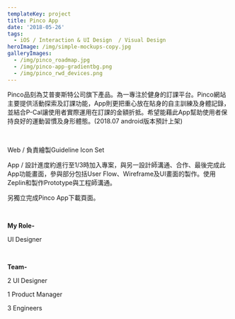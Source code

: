 ```yaml
---
templateKey: project
title: Pinco App
date: '2018-05-26'
tags:
  - iOS / Interaction & UI Design  / Visual Design
heroImage: /img/simple-mockups-copy.jpg
galleryImages:
  - /img/pinco_roadmap.jpg
  - /img/pinco-app-gradientbg.png
  - /img/pinco_rwd_devices.png
---
```

Pinco品刻為艾普麥斯特公司旗下產品。為一專注於健身的訂課平台。Pinco網站主要提供活動探索及訂課功能，App則更把重心放在貼身的自主訓練及身體記錄，並結合P-Cal讓使用者實際運用在訂課的金額折抵。希望能藉此App幫助使用者保持良好的運動習慣及身形體態。(2018.07 android版本預計上架)

<br/>

Web / 負責繪製Guideline Icon Set

App / 設計進度約進行至1/3時加入專案，與另一設計師溝通、合作、最後完成此App功能畫面，參與部分包括User Flow、Wireframe及UI畫面的製作。使用Zeplin和製作Prototype與工程師溝通。
<br/>

另獨立完成Pinco App下載頁面。

<br/>

**My Role-**

UI Designer

<br/>

**Team-**

2 UI Designer

1 Product Manager

3 Engineers
